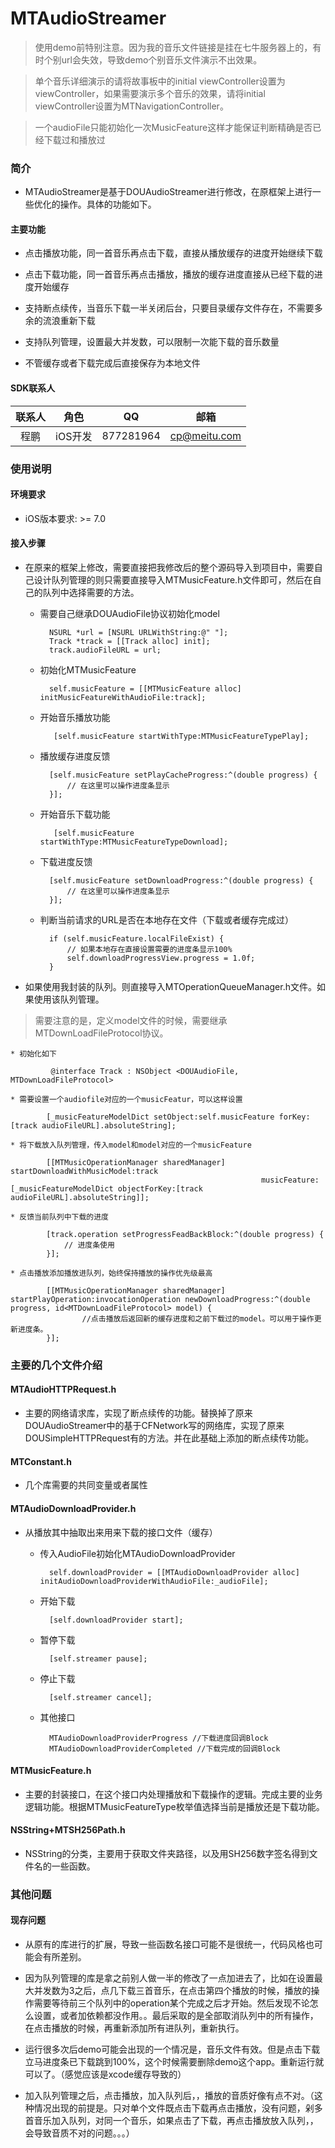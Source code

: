 # MTAudioStreamer

> 使用demo前特别注意。因为我的音乐文件链接是挂在七牛服务器上的，有时个别url会失效，导致demo个别音乐文件演示不出效果。

> 单个音乐详细演示的请将故事板中的initial viewController设置为viewController，如果需要演示多个音乐的效果，请将initial viewController设置为MTNavigationController。

> 一个audioFile只能初始化一次MusicFeature这样才能保证判断精确是否已经下载过和播放过

### 简介
	
- MTAudioStreamer是基于DOUAudioStreamer进行修改，在原框架上进行一些优化的操作。具体的功能如下。

#### 主要功能
- 点击播放功能，同一首音乐再点击下载，直接从播放缓存的进度开始继续下载

- 点击下载功能，同一首音乐再点击播放，播放的缓存进度直接从已经下载的进度开始缓存

- 支持断点续传，当音乐下载一半关闭后台，只要目录缓存文件存在，不需要多余的流浪重新下载

- 支持队列管理，设置最大并发数，可以限制一次能下载的音乐数量 

- 不管缓存或者下载完成后直接保存为本地文件

#### SDK联系人
|联系人|角色|QQ|邮箱|
|:-:|:-:|:-:|:-:|
|程鹏|iOS开发|877281964|cp@meitu.com|

### 使用说明
#### 环境要求
* iOS版本要求: >= 7.0

#### 接入步骤
* 在原来的框架上修改，需要直接把我修改后的整个源码导入到项目中，需要自己设计队列管理的则只需要直接导入MTMusicFeature.h文件即可，然后在自己的队列中选择需要的方法。

	* 需要自己继承DOUAudioFile协议初始化model

	    	NSURL *url = [NSURL URLWithString:@" "];
			Track *track = [[Track alloc] init];
    		track.audioFileURL = url;
    		
    * 初始化MTMusicFeature

	    	self.musicFeature = [[MTMusicFeature alloc] initMusicFeatureWithAudioFile:track];
	    	
	* 开始音乐播放功能

			 [self.musicFeature startWithType:MTMusicFeatureTypePlay];
			 
	* 播放缓存进度反馈

			[self.musicFeature setPlayCacheProgress:^(double progress) {
				// 在这里可以操作进度条显示
	        }];
	 	
	* 开始音乐下载功能

			 [self.musicFeature startWithType:MTMusicFeatureTypeDownload];
			 
	* 下载进度反馈

	        [self.musicFeature setDownloadProgress:^(double progress) {
	        	// 在这里可以操作进度条显示
    	    }];
    	    
   	* 判断当前请求的URL是否在本地存在文件（下载或者缓存完成过）

		    if (self.musicFeature.localFileExist) {
		    	// 如果本地存在直接设置需要的进度条显示100%
		    	self.downloadProgressView.progress = 1.0f;
        	}
        	
* 如果使用我封装的队列。则直接导入MTOperationQueueManager.h文件。如果使用该队列管理。
> 需要注意的是，定义model文件的时候，需要继承MTDownLoadFileProtocol协议。

	* 初始化如下

			 @interface Track : NSObject <DOUAudioFile, MTDownLoadFileProtocol>
			 
	* 需要设置一个audiofile对应的一个musicFeatur，可以这样设置

			[_musicFeatureModelDict setObject:self.musicFeature forKey:[track audioFileURL].absoluteString];
			
	* 将下载放入队列管理，传入model和model对应的一个musicFeature

			[[MTMusicOperationManager sharedManager] startDownloadWithMusicModel:track
                                                            musicFeature:[_musicFeatureModelDict objectForKey:[track audioFileURL].absoluteString]];
			
	* 反馈当前队列中下载的进度

			[track.operation setProgressFeadBackBlock:^(double progress) {
				// 进度条使用
			}];
			
	* 点击播放添加播放进队列，始终保持播放的操作优先级最高

		    [[MTMusicOperationManager sharedManager] startPlayOperation:invocationOperation newDownloadProgress:^(double progress, id<MTDownLoadFileProtocol> model) { 
		    		//点击播放后返回新的缓存进度和之前下载过的model。可以用于操作更新进度条。
		    }];
		
### 主要的几个文件介绍

#### MTAudioHTTPRequest.h
- 主要的网络请求库，实现了断点续传的功能。替换掉了原来DOUAudioStreamer中的基于CFNetwork写的网络库，实现了原来DOUSimpleHTTPRequest有的方法。并在此基础上添加的断点续传功能。



#### MTConstant.h

* 几个库需要的共同变量或者属性

#### MTAudioDownloadProvider.h
- 从播放其中抽取出来用来下载的接口文件（缓存）

	- 传入AudioFile初始化MTAudioDownloadProvider
			
			self.downloadProvider = [[MTAudioDownloadProvider alloc] initAudioDownloadProviderWithAudioFile:_audioFile];

	- 开始下载

			[self.downloadProvider start];
			
	- 暂停下载

			[self.streamer pause];
			
	- 停止下载

			[self.streamer cancel];
			
	- 其他接口
	
			MTAudioDownloadProviderProgress //下载进度回调Block
			MTAudioDownloadProviderCompleted //下载完成的回调Block
			
#### MTMusicFeature.h
- 主要的封装接口，在这个接口内处理播放和下载操作的逻辑。完成主要的业务逻辑功能。根据MTMusicFeatureType枚举值选择当前是播放还是下载功能。

#### NSString+MTSH256Path.h
- NSString的分类，主要用于获取文件夹路径，以及用SH256数字签名得到文件名的一些函数。

### 其他问题
#### 现存问题
- 从原有的库进行的扩展，导致一些函数名接口可能不是很统一，代码风格也可能会有所差别。

- 因为队列管理的库是拿之前别人做一半的修改了一点加进去了，比如在设置最大并发数为3之后，点几下载三首音乐，在点击第四个播放的时候，播放的操作需要等待前三个队列中的operation某个完成之后才开始。然后发现不论怎么设置，或者加依赖都没作用。。最后采取的是全部取消队列中的所有操作，在点击播放的时候，再重新添加所有进队列，重新执行。

- 运行很多次后demo可能会出现的一个情况是，音乐文件有效。但是点击下载立马进度条已下载跳到100%，这个时候需要删除demo这个app。重新运行就可以了。（感觉应该是xcode缓存导致的）

- 加入队列管理之后，点击播放，加入队列后，，播放的音质好像有点不对。（这种情况出现的前提是。只对单个文件既点击下载再点击播放，没有问题，剁多首音乐加入队列，对同一个音乐，如果点击了下载，再点击播放放入队列，，会导致音质不对的问题。。。）